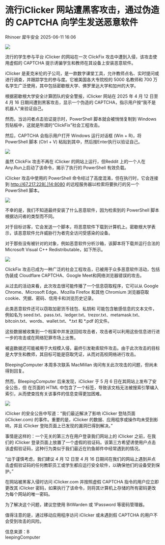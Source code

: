 #  流行iClicker 网站遭黑客攻击，通过伪造的 CAPTCHA 向学生发送恶意软件  
Rhinoer  犀牛安全   2025-06-11 16:06  
  
![](https://mmbiz.qpic.cn/mmbiz_png/qvpgicaewUBlkqb2UwXDnXb0MYfKajE4rbct6wXmBOibZwj49c61ota5J4DqAcCS3lQrjj6fJw3G9XzgZ975QjAQ/640?wx_fmt=png&from=appmsg "")  
  
流行的学生参与平台 iClicker 的网站在一次 ClickFix 攻击中遭到入侵，该攻击使用虚假的 CAPTCHA 提示诱骗学生和教师在其设备上安装恶意软件。  
  
iClicker 是麦克米伦的子公司，是一款数字课堂工具，允许教师点名、实时提问或进行调查，并跟踪学生的参与度。它被美国各大专院校的 5000 名教师和 700 万名学生广泛使用，其中包括密歇根大学、佛罗里达大学和加州的大学。  
  
根据密歇根大学安全计算团队的安全警报，iClicker 网站在 2025 年 4 月 12 日至 4 月 16 日期间遭到黑客攻击，显示一个伪造的 CAPTCHA，指示用户按“我不是机器人”来验证自己。  
  
然而，当访问者点击验证提示时，PowerShell 脚本就会被悄悄复制到 Windows 剪贴板中，这就是所谓的“ClickFix”社会工程攻击。  
  
然后，CAPTCHA 会指示用户打开 Windows 运行对话框 (Win + R)，将 PowerShell 脚本 (Ctrl + V) 粘贴到其中，然后按Enter执行以验证自己。  
  
![](https://mmbiz.qpic.cn/mmbiz_png/qvpgicaewUBlkqb2UwXDnXb0MYfKajE4rT2nJZx06ZxnRpmtShYv3cneVqslkqghMmAnw1rBlVTBFT7KRVWW4Zg/640?wx_fmt=png&from=appmsg "")  
  
虽然 ClickFix 攻击不再在 iClicker 的网站上运行，但Reddit 上的一个人在Any.Run上启动了该命令，揭示了执行的 PowerShell 有效负载。  
  
iClicker 攻击中使用的 PowerShell 命令经过了高度混淆，但在执行时，它会连接到 http://67.217.228[.]14:8080 的远程服务器以检索将要执行的另一个 PowerShell 脚本。  
  
![](https://mmbiz.qpic.cn/mmbiz_png/qvpgicaewUBlkqb2UwXDnXb0MYfKajE4rqbuS87EcC6CMryj0kqlpHicRK1icoOBnUZicJcQichdESrOzQNPrkibdgpA/640?wx_fmt=png&from=appmsg "")  
  
不幸的是，我们不知道最终安装了什么恶意软件，因为检索到的 PowerShell 脚本根据访问者的类型而不同。  
  
对于目标访客，它会发送一个脚本，将恶意软件下载到计算机上。密歇根大学表示，该恶意软件允许威胁行为者完全访问受感染的设备。  
  
对于那些没有被针对的对象，例如恶意软件分析沙箱，该脚本将下载并运行合法的 Microsoft Visual C++ Redistributable，如下所示。  
  
![](https://mmbiz.qpic.cn/mmbiz_png/qvpgicaewUBlkqb2UwXDnXb0MYfKajE4rXeKhQGwgq7PFRbP0DzeZPnibvGFGjBITbgkYc1s4ViamwVF0LhbY6u7g/640?wx_fmt=png&from=appmsg "")  
  
ClickFix 攻击已成为一种广泛的社会工程攻击，已被用于众多恶意软件活动，包括伪装成 Cloudflare CAPTCHA、Google Meet和网络浏览器错误的攻击。  
  
从过去的活动来看，此次攻击很可能传播了一个信息窃取程序，它可以从 Google Chrome、Microsoft Edge、Mozilla Firefox 和其他 Chromium 浏览器窃取 cookie、凭据、密码、信用卡和浏览历史记录。  
  
此类恶意软件还可以窃取加密货币钱包、私钥和 可能包含敏感信息的文本文件，例如名为 seed.txt、pass.txt、ledger.txt、trezor.txt、metamask.txt、bitcoin.txt、words、wallet.txt、*.txt 和 *.pdf 的文件。  
  
这些数据被收集到一个档案中并发送回给攻击者，攻击者可以利用这些信息进行进一步的攻击或在网络犯罪市场上出售。  
  
被盗数据还可能被用于大规模入侵，最终引发勒索软件攻击。由于此次攻击的目标是大学生和教师，其目标可能是窃取凭证，从而对高校网络进行攻击。  
  
BleepingComputer 本周多次联系 MacMillan 询问有关此次攻击的问题，但尚未得到回复。  
  
然而，BleepingComputer 后来发现，iClicker 于 5 月 6 日在其网站上发布了安全公告，但 <meta name='robots' content='noindex, nofollow' />在页面的 HTML 中包含了一个标签，导致该文档无法被搜索引擎编入索引，从而使查找有关该事件的信息变得更加困难。  
  
![](https://mmbiz.qpic.cn/mmbiz_png/qvpgicaewUBlkqb2UwXDnXb0MYfKajE4rw2fzQGOcX3r8MGm1GEG2efBricn4xzibTUu4IReGnwhOegYTurVmWMug/640?wx_fmt=png&from=appmsg "")  
  
iClicker 的安全公告中写道：“我们最近解决了影响 iClicker 登陆页面 (iClicker.com) 的事件。重要的是，iClicker 的数据、应用程序或操作均未受到影响，并且 iClicker 登陆页面上已发现的漏洞已得到解决。”  
  
事情是这样的：一个无关的第三方在用户登录我们网站上的 iClicker 之前，在我们的 iClicker 登录页面上放置了一个虚假的验证码。该第三方希望诱使用户点击该虚假验证码，这种行为类似于我们最近在钓鱼邮件中经常遇到的情况。  
  
“出于谨慎考虑，我们建议 4 月 12 日至 4 月 16 日期间在我们的网站上遇到并点击虚假验证码的任何教职员工或学生都应运行安全软件，以确保他们的设备受到保护。”  
  
在网站被黑客入侵时访问 iClicker.com 并按照虚假 CAPTCHA 指令的用户应立即更改其 iClicker 密码，如果执行了该命令，则将其计算机上存储的所有密码更改为每个网站的唯一密码。  
  
为了解决这个问题，建议您使用 BitWarden 或 1Password 等密码管理器。  
  
值得注意的是，通过移动应用程序访问 iClicker 或未遇到假 CAPTCHA 的用户不会受到攻击的风险。  
  
  
信息来源：B  
leepingComputer  
  
